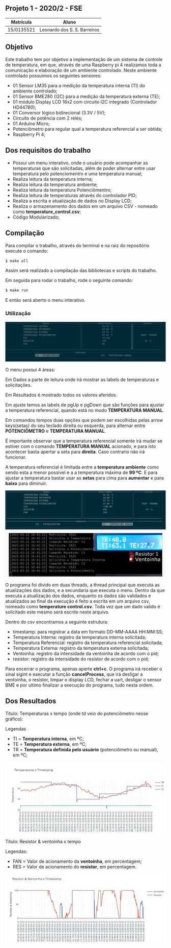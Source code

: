 ## Projeto 1 - 2020/2 - FSE

|Matrícula | Aluno |
| -- | -- |
| 15/0135521 |  Leonardo dos S. S. Barreiros |


## Objetivo

Este trabalho tem por objetivo a implementação de um sistema de controle de temperatura, em que, através de uma Raspberry pi 4 realizamos toda a comunicação e elaboração de um ambiente controlado. Neste ambiente controlado possuimos os seguintes sensores:

- 01 Sensor LM35 para a medição da temperatura interna (TI) do ambiente controlado;
- 01 Sensor BME280 (I2C) para a medição da temperatura externa (TE);
- 01 módulo Display LCD 16x2 com circuito I2C integrado (Controlador HD44780);
- 01 Conversor lógico bidirecional (3.3V / 5V);
- Circuito de potência com 2 relés;
- 01 Arduino Micro;
- Potenciômetro para regular qual a temperatura referencial a ser obtida;
- Raspberry Pi 4;

## Dos requisitos do trabalho

- Possui um menu interativo, onde o usuário pode acompanhar as temperaturas que são solicitadas, além de poder alternar entre usar temperatura pelo potenciomentro e uma temperatura manual;
- Realiza leitura da temperatura interna;
- Realiza leitura da temperatura ambiente;
- Realiza leitura da temperatura Potenciômentro;
- Realiza leitura de temperaturas através do controlador PID;
- Realiza a escrita e atualização de dados no Display LCD;
- Realiza o armazenamento dos dados em um arquivo CSV - nomeado como __temperature_control.csv__;
- Código Modularizado;

## Compilação

Para compilar o trabalho, através do terminal e na raiz do repositório execute o comando:

```sh
$ make all
```
Assim será realizado a compilação das bibliotecas e scripts do trabalho.

Em seguida para rodar o trabalho, rode o seguinte comando:

```sh
$ make run
```
E então será aberto o menu interativo.

### Utilização

![](./assets/menu.jpg)

O menu possui 4 áreas:

Em Dados a parte de leitura onde irá mostrar as labels de temperaturas e solicitações.

Em Resultados é mostrado todos os valores aferidos.

Em ajuste temos as labels de pgUp e pgDown que são funções para ajustar a temperatura referencial, quando está no modo __TEMPERATURA MANUAL__.

Em comandos tempos duas opções que podem ser escolhidas pelas arrow keys(setas) do seu teclado direita ou esquerda, para alternar entre __POTENCIÔMETRO__ e __TEMPERATURA MANUAL__.

É importante observar que a temperatura referencial somente irá mudar se estiver com o comando __TEMPERATURA MANUAL__ acionado, e para isto acontecer basta apertar a seta para __direita__. Caso contrario não irá funcionar.


A temperatura referencial é limitada entre a __temperatura ambiente__ como sendo esta a menor possível e a a temperatura máxima de __99 ºC__. E para ajustar a temperatura bastar usar as __setas__ para cima para __aumentar__ e para __baixo__ para diminuir.

![](./assets/manual.jpg)
![](./assets/display.jpg)

O programa foi divido em duas threads, a thread principal que executa as atualizações dos dados, e a secundaria que executa o menu. Dentro da que executa a atualização dos dados, enquanto os dados são validados e atualizados ao final da execução é feito a escrita em um arquivo csv, nomeado como __temperature control.csv__. Toda vez que um dado valido é solicitado este mesmo será escrito neste arquivo.

Dentro do csv encontramos a seguinte estrutura:

- timestamp: para registrar a data em formato DD-MM-AAAA HH:MM:SS;
- Temperatura Interna: registro da temperatura interna solicitada; 
- Temperatura Referencial: registro da temperatura referencial solicitada; 
- Temperatura Externa: registro da temperatura externa solicitada; 
- Ventoinha: registro da intensidade da ventoinha de acordo com o pid; 
- resistor: registro da intensidade do resistor de acordo com o pid;


Para encerrar o programa, apenas aperte __ctrl+c__. O programa irá receber o sinal sigint e executar a função __cancelProcess__,
que irá desligar a ventoinha, o resistor, limpar o display LCD, fechar a uart, desligar o sensor BME e por ultimo finalizar a execução do programa, tudo nesta ordem. 

## Dos Resultados

Título: Temperaturas x tempo (onde td veio do potenciômetro nesse gráfico):

Legendas
- TI = __Temperatura interna__, em ºC;
- TE = __Temperatura externa__, em ºC;
- TR = __Temperatura definida pelo usuário__ (potenciômetro ou manual), em ºC;

![](./assets/plotTemp.jpg)

Título: Resistor & ventoínha x tempo

Legendas: 
- FAN = Valor de acionamento da __ventoínha__, em percentagem;
- RES = Valor de acionamento do __resistor__, em percentagem.

![](./assets/plotRSVT.jpg)